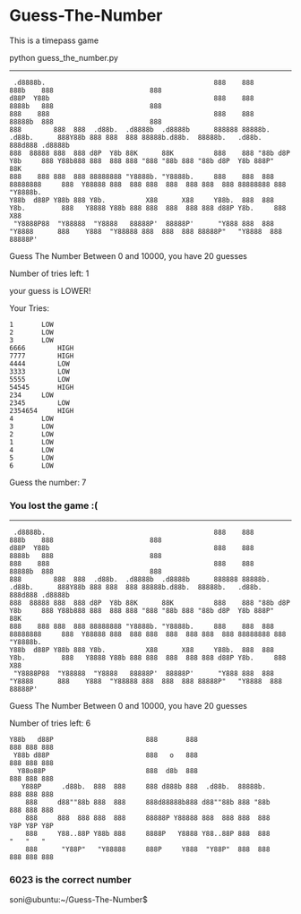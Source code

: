 # Guess-The-Number
This is a timepass game


python guess_the_number.py

------------------------------------------------------------------------------------------------------------------------
```
 .d8888b.                                          888    888                   888b    888                        888
d88P  Y88b                                         888    888                   8888b   888                        888
888    888                                         888    888                   88888b  888                        888
888        888  888  .d88b.  .d8888b  .d8888b      888888 88888b.   .d88b.      888Y88b 888 888  888 88888b.d88b.  88888b.   .d88b.  888d888 .d8888b
888  88888 888  888 d8P  Y8b 88K      88K          888    888 "88b d8P  Y8b     888 Y88b888 888  888 888 "888 "88b 888 "88b d8P  Y8b 888P"   88K
888    888 888  888 88888888 "Y8888b. "Y8888b.     888    888  888 88888888     888  Y88888 888  888 888  888  888 888  888 88888888 888     "Y8888b.
Y88b  d88P Y88b 888 Y8b.          X88      X88     Y88b.  888  888 Y8b.         888   Y8888 Y88b 888 888  888  888 888 d88P Y8b.     888          X88
 "Y8888P88  "Y88888  "Y8888   88888P'  88888P'      "Y888 888  888  "Y8888      888    Y888  "Y88888 888  888  888 88888P"   "Y8888  888      88888P'
```

Guess The Number Between 0 and 10000, you have 20 guesses

 Number of tries left: 1


your guess is LOWER!



Your Tries: 

	1		LOW
	2		LOW
	3		LOW
	6666		HIGH
	7777		HIGH
	4444		LOW
	3333		LOW
	5555		LOW
	54545		HIGH
	234		LOW
	2345		LOW
	2354654		HIGH
	4		LOW
	3		LOW
	2		LOW
	1		LOW
	4		LOW
	5		LOW
	6		LOW


Guess the number: 7
### You lost the game :(


------------------------------------------------------------------------------------------------------------------------
```
 .d8888b.                                          888    888                   888b    888                        888
d88P  Y88b                                         888    888                   8888b   888                        888
888    888                                         888    888                   88888b  888                        888
888        888  888  .d88b.  .d8888b  .d8888b      888888 88888b.   .d88b.      888Y88b 888 888  888 88888b.d88b.  88888b.   .d88b.  888d888 .d8888b
888  88888 888  888 d8P  Y8b 88K      88K          888    888 "88b d8P  Y8b     888 Y88b888 888  888 888 "888 "88b 888 "88b d8P  Y8b 888P"   88K
888    888 888  888 88888888 "Y8888b. "Y8888b.     888    888  888 88888888     888  Y88888 888  888 888  888  888 888  888 88888888 888     "Y8888b.
Y88b  d88P Y88b 888 Y8b.          X88      X88     Y88b.  888  888 Y8b.         888   Y8888 Y88b 888 888  888  888 888 d88P Y8b.     888          X88
 "Y8888P88  "Y88888  "Y8888   88888P'  88888P'      "Y888 888  888  "Y8888      888    Y888  "Y88888 888  888  888 88888P"   "Y8888  888      88888P'
```

Guess The Number Between 0 and 10000, you have 20 guesses

 Number of tries left: 6


```
Y88b   d88P                       888       888                       888 888 888
 Y88b d88P                        888   o   888                       888 888 888
  Y88o88P                         888  d8b  888                       888 888 888
   Y888P     .d88b.  888  888     888 d888b 888  .d88b.  88888b.      888 888 888
    888     d88""88b 888  888     888d88888b888 d88""88b 888 "88b     888 888 888
    888     888  888 888  888     88888P Y88888 888  888 888  888     Y8P Y8P Y8P
    888     Y88..88P Y88b 888     8888P   Y8888 Y88..88P 888  888      "   "   "
    888      "Y88P"   "Y88888     888P     Y888  "Y88P"  888  888     888 888 888
```
### 6023 is the correct number

soni@ubuntu:~/Guess-The-Number$ 
